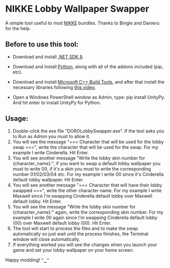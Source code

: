 # NIKKE Lobby Wallpaper Swapper
A simple tool useful to mod [NIKKE](https://nikke-en.com/) bundles. Thanks to Bingle and Danieru for the help.


## Before to use this tool:

  - Download and install [.NET SDK 8](https://dotnet.microsoft.com/en-us/download/dotnet/thank-you/sdk-8.0.404-windows-x64-installer).
  - Download and install [Python](https://www.python.org/downloads/), along with all of the addons included (pip, etc).
  - Download and install [Microsoft C++ Build Tools](https://aka.ms/vs/17/release/vs_BuildTools.exe), and after that install the necessary libraries following [this video](https://files.catbox.moe/vqsuix.mp4).

  - Open a Windows PowerShell window as Admin, type: pip install UnityPy. And hit enter to install UnityPy for Python.



## Usage:

1. Double-click the exe file "DOROLobbySwapper.exe". If the tool asks you to Run as Admin you must to allow it.
2. You will see the message "=== Character that will be used for the lobby swap ===", write the character that will be used for the swap. For my example I write Cinderella. Hit Enter.
3. You will see another message "Write the lobby skin number for {character_name}:", if you want to swap a default lobby wallpaper you must to write 00, if it's a skin you must to write the corresponding number 01/02/03/04 etc. For my example I write 00 since it's Cinderella default lobby wallpaper. Hit Enter.
4. You will see another message "=== Character that will have their lobby swapped ===", write the other character name. For my example I write Maxwell since I'm swapping Cinderella default lobby over Maxwell default lobby. Hit Enter.
5. You will see the message "Write the lobby skin number for {character_name}:" again, write the corresponding skin number. For my example I write 00 again since I'm swapping Cinderella default lobby (00) over Maxwell default lobby (00). Hit Enter.
6. The tool will start to process the files and to make the swap automatically so just wait until the process finishes, the Terminal window will close automatically.
7. If everything worked you will see the changes when you launch your game and set your lobby wallpaper on your home screen.




Happy modding! ^‿^
